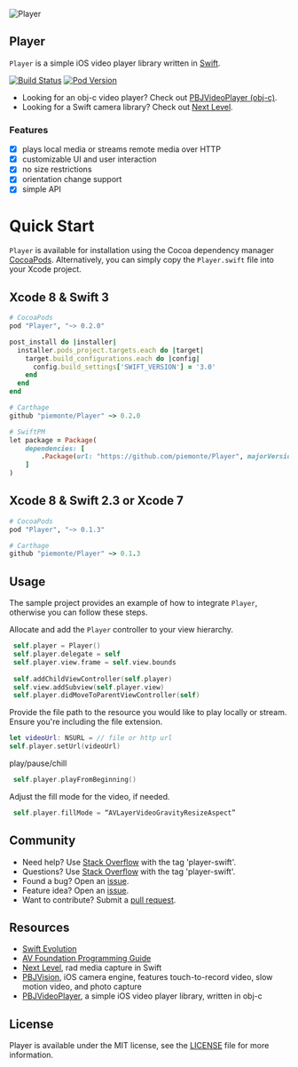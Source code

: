 ![Player](https://github.com/piemonte/Player/raw/master/Player.gif)

## Player

`Player` is a simple iOS video player library written in [Swift](https://developer.apple.com/swift/).

[![Build Status](https://travis-ci.org/piemonte/Player.svg?branch=master)](https://travis-ci.org/piemonte/Player) [![Pod Version](https://img.shields.io/cocoapods/v/Player.svg?style=flat)](http://cocoadocs.org/docsets/Player/)

- Looking for an obj-c video player? Check out [PBJVideoPlayer (obj-c)](https://github.com/piemonte/PBJVideoPlayer).
- Looking for a Swift camera library? Check out [Next Level](https://github.com/NextLevel/NextLevel).

### Features
- [x] plays local media or streams remote media over HTTP
- [x] customizable UI and user interaction
- [x] no size restrictions
- [x] orientation change support
- [x] simple API

# Quick Start

`Player` is available for installation using the Cocoa dependency manager [CocoaPods](http://cocoapods.org/).  Alternatively, you can simply copy the `Player.swift` file into your Xcode project.

## Xcode 8 & Swift 3

```ruby
# CocoaPods
pod "Player", "~> 0.2.0"

post_install do |installer|
  installer.pods_project.targets.each do |target|
    target.build_configurations.each do |config|
      config.build_settings['SWIFT_VERSION'] = '3.0'
    end
  end
end

# Carthage
github "piemonte/Player" ~> 0.2.0

# SwiftPM
let package = Package(
    dependencies: [
        .Package(url: "https://github.com/piemonte/Player", majorVersion: 0)
    ]
)
```

## Xcode 8 & Swift 2.3 or Xcode 7

```ruby
# CocoaPods
pod "Player", "~> 0.1.3"

# Carthage
github "piemonte/Player" ~> 0.1.3
```

## Usage

The sample project provides an example of how to integrate `Player`, otherwise you can follow these steps.

Allocate and add the `Player` controller to your view hierarchy.

``` Swift
 self.player = Player()
 self.player.delegate = self
 self.player.view.frame = self.view.bounds
    
 self.addChildViewController(self.player)
 self.view.addSubview(self.player.view)
 self.player.didMoveToParentViewController(self)
```

Provide the file path to the resource you would like to play locally or stream. Ensure you're including the file extension.

``` Swift
let videoUrl: NSURL = // file or http url
self.player.setUrl(videoUrl)
```

play/pause/chill

``` Swift
 self.player.playFromBeginning()
```

Adjust the fill mode for the video, if needed.

``` Swift
 self.player.fillMode = “AVLayerVideoGravityResizeAspect”
```

## Community

- Need help? Use [Stack Overflow](http://stackoverflow.com/questions/tagged/player-swift) with the tag 'player-swift'.
- Questions? Use [Stack Overflow](http://stackoverflow.com/questions/tagged/player-swift) with the tag 'player-swift'.
- Found a bug? Open an [issue](https://github.com/piemonte/player/issues).
- Feature idea? Open an [issue](https://github.com/piemonte/player/issues).
- Want to contribute? Submit a [pull request](https://github.com/piemonte/player/pulls).

## Resources

* [Swift Evolution](https://github.com/apple/swift-evolution)
* [AV Foundation Programming Guide](https://developer.apple.com/library/ios/documentation/AudioVideo/Conceptual/AVFoundationPG/Articles/00_Introduction.html)
* [Next Level](https://github.com/NextLevel/NextLevel/), rad media capture in Swift
* [PBJVision](https://github.com/piemonte/PBJVision), iOS camera engine, features touch-to-record video, slow motion video, and photo capture
* [PBJVideoPlayer](https://github.com/piemonte/PBJVideoPlayer), a simple iOS video player library, written in obj-c

## License

Player is available under the MIT license, see the [LICENSE](https://github.com/piemonte/player/blob/master/LICENSE) file for more information.

